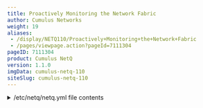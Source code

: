 ```yaml
---
title: Proactively Monitoring the Network Fabric
author: Cumulus Networks
weight: 19
aliases:
 - /display/NETQ110/Proactively+Monitoring+the+Network+Fabric
 - /pages/viewpage.action?pageId=7111304
pageID: 7111304
product: Cumulus NetQ
version: 1.1.0
imgData: cumulus-netq-110
siteSlug: cumulus-netq-110
---
```

<details>

NetQ continually and algorithmically checks for various network events
(see below) and sends real-time alerts via *NetQ Notifier* to notify
users that a network event occurs. When alerted, you can determine
precisely where the fault occurred so you can remediate quickly.

You can create filters for how to handle notifications and you can also
ignore notifications.

## NetQ Notifier</span>

The NetQ Notifier's role within the NetQ suite of applications is to
deliver alerts to users through mediums such as Slack and syslog,
informing users of network events.

{{% imgOld 0 %}}

Notifications can be generated for the following network events:

  - Agent node state

  - Backend connections

  - Fan

  - License

  - NTP

  - OS

  - Port

  - PSU

  - Services

  - Temperature

When a notification arrives, what should you do next? Typically, you
could run `netq check` commands; see [Performing Network
Diagnostics](/version/cumulus-netq-110/Performing-Network-Diagnostics)
for more information. For a thorough example, read about troubleshooting
[MLAG node
failures](/version/cumulus-netq-110/Proactively-Monitoring-the-Network-Fabric/MLAG-Troubleshooting-with-NetQ).

### Log Message Format</span>

Messages have the following structure:

    <timestamp> <node> <service>[PID]: <level> <type>: <message>

For example:

    2017-08-28T22:43:32.794669+00:00 spine01 netq-notifier[13232]: INFO: filter#default: BGP: leaf01 peerlink-1.4094: session state changed from failed to established

### Supported Integrations</span>

NetQ supports the ability to send notifications to the following
applications:

  - **PagerDuty**: NetQ Notifier sends notifications to PagerDuty as
    PagerDuty events.  
    
    {{% imgOld 1 %}}
    
    {{%notice note%}}
    
    If NetQ generates multiple notifications, on the order of 50/second
    (which could happen when a node reboots or when one peer in an MLAG
    pair disconnects), PagerDuty does not see all these notifications.
    You may see warnings in the `netq-notifier.log` file like this:
    
        2017-09-20T20:39:48.222458+00:00 rdsq1 netq-notifier[1]: WARNING: Notifier: notifier-pagerduty: Request failed with exception: Code: 429, msg: {"status":"throttle exceeded","message":"Requests for this service are arriving too quickly.  Please retry later."}
    
    This is a known limitation in PagerDuty at this time.
    
    {{%/notice%}}

  - **Slack**: NetQ Notifier sends notifications to Slack as incoming
    webhooks for a Slack channel you configure. For example:
    
    {{% imgOld 2 %}}

  - **rsyslog:** Using `rsyslog`, NetQ Notifier sends alerts and events
    to the `/var/log/netq-notifier.log` file by default, but
    notifications can also be sent to ELK/Logstash or Splunk.
    
    {{% imgOld 3 %}}

  - **Splunk**: NetQ integrates with Splunk using `rsyslog`, a standard
    mechanism to capture log files in Linux. Splunk provides plugins to
    handle `rsyslog` inputs.
    
    {{% imgOld 4 %}}

  - **ELK/Logstash**: NetQ integrates with ELK/Logstash using `rsyslog`.
    ELK also provides plugins to handle `rsyslog` inputs.
    
    {{% imgOld 5 %}}

### Configuring an Integration</span>

You need to define to which applications NetQ sends notifications. By
default, NetQ sends notifications only to `syslog`.

To configure PagerDuty or Slack, you need to edit the
`/etc/cts/netq/netq.yml` configuration file.

    cumulus@switch:~$ sudo nano /etc/cts/netq/netq.yml
     
    ...
     
    ## a) Filter notifications to integrations (Slack or PD) based on Severity,
    ## i.e., WARNING to PD, INFO to Slack
    # notifier-integrations:
    # - name: notifier-slack-channel-1
    #   type: slack
    #   webhook: "https://<slack-webhook1"
    #   severity: INFO  <==== Set the severity type here
    #   tag: "@slack-tag1"
    # - name: notifier-pagerduty
    #   type: pagerduty
    #   severity: WARNING <==== Set the severity type here
    #   api_access_key: "<API Key>"
    #   api_integration_key: "<API Integration Key>"
    #
     
    ...

You need to do some extra steps to be able to export NetQ data to
[ELK](#src-7111304_ProactivelyMonitoringtheNetworkFabric-elk) or
[Splunk](#src-7111304_ProactivelyMonitoringtheNetworkFabric-splunk) (see
below).

After you modify the NetQ configuration, you must restart the
`netq-notifier` service on the telemetry server:

    cumulus@switch:~$ sudo systemctl restart netq-notifier.service

### Filtering Notifications</span>

By default, NetQ sends all notifications in response to network events.
You can filter this according to your needs.

A filter has three components, a *rule*, an *action* and *output*:

  - **Rule**: A set of conditions against which an incoming event is
    matched. If an incoming event matches the rule, the event
    information is passed to the action. The rule is a dictionary of
    key-value pairs, where the "key" is an item associated with the
    event and "value" is the value of that item. For example:  
    rule:  
    hostname: leaf01  
    ifname: swp1  
      
    If the default rule is not specified or if it is empty, a match
    always results. You can make NetQ Notifier continue matching filters
    even if a match is found, by adding *terminate\_on\_match: False* to
    the filter. Values specified in the rule are matched with those
    received in a event using [Python regular
    expressions](https://docs.python.org/2/library/re.html). NetQ also
    matches for message severity and sends a notification only if the
    event is above the given severity. Message severity levels are:
    INFO, WARNING, ERROR and CRITICAL in ascending order.

  - **Action**: The action to perform if the rule matches. The action
    takes the event provided by the rule stage and generates a message
    dictionary with a message and its severity. Multiple actions can be
    prescribed in the action list. An action is typically a Python
    function that is provided with NetQ or you can write a custom one
    yourself. If no action is provided, NetQ defaults to a generic
    handler that looks at the event, and based on that event runs the
    relevant notification function.

  - **Output**: The integrations that will receive the notification. The
    output contains the message and severity. If the output is *None*
    the notification is not sent to any integration, including `syslog`.
    If the output is empty, the message is sent only to `syslog`.
    Otherwise, the notification is sent to the list of integrations
    specified in the output list as well as to `syslog`. If ALL is
    specified, the notification is sent to all integrations.

For example, to send BGP session state notifications to particular Slack
channel, in this case, *slack-channel-BGP*, do the following:

    cumulus@switch:~$ sudo nano /etc/cts/netq/netq.yml
     
    ...
     
    ## e) Send BGP Session state notifications to particular slack channel
    ## (slack-channel-BGP), rest to another one (slack-channel-catchall)
    # notifier-filters:
    # - name: BGP slack channel
    # rule:
    # type: BgpSession
    # output:
    # - slack-channel-BGP
     
     
    ...

To drop notifications, set the output to None for the given rule in the
`/etc/cts/netq/netq.yml` file. For example, you can drop all
notifications from leaf01 by configuring the following:

    cumulus@switch:~$ sudo nano /etc/cts/netq/netq.yml
     
    ...
     
    ## b) Drop all notifications coming from a switch/host say, leaf01
    # notifier-filters:
    # - name: leaf01 drop
    #   rule:
    #     hostname: leaf01
    #   output:
    #     - None
    # - name: default
    #   rule:
    #   output:
    #     - ALL
     
    ...

### Example netq.yml File</span>

<summary>/etc/netq/netq.yml file contents </summary>

    cumulus@switch:~$ cat /etc/cts/netq/netq.yml
    ## Netq configuration File.
    ## Configuration is also read from files in /etc/netq/config.d/ and have
    ## precedence over config in /etc/cts/netq/netq.yml.
    ## ----- Common configurations -----
    ## Backend Configuration for all netq agents and apps on this host.
    ##
    backend:
      server: 10.0.0.165
    #  port: 6379
    ## ----- netq-agent configurations -----
    ## Netq Agent Configuration
    ##
    ## log_level: Could be debug, info, warning or error. Default is info.
    ##
    #netq-agent:
    #  log_level: info
    ## Docker Agent Configuration
    ##
    ## docker_enable: Enable Docker monitoring. Default is True.
    ## docker_poll_period: Docker poll period in secs. Default is 15 secs.
    ##
    #docker:
    #  enable: true
    #  poll_period: 15
    ## ----- netq configurations -----
    ## Netq configuration
    ##
    ## log_level: Could be debug, info, warning or error. Default is info.
    ##
    #netqd:
    #  log_level: info
    ## ----- netq-notifier configurations -----
    ## Netq Notifier Configuration
    ##
    ## log_level: Could be debug, info, warning or error. Default is info.
    ##
    # netq-notifier:
    #  log_level: debug
    ## NetQ Notifier Filter Configuration
    ##
    ## NetQ Notifier sends notifications to integrations(syslog, slack or pagerduty)
    ## based on the events that are happening across the network.
    ## Notifications are generated based on the filters that have been specified in
    ## "notifier-filters".  NetQ Agents generate an event when something interesting
    ## happens on the host (switch or server) its running on. The Notifier is always
    ## listening for these events and once it receives an event, it makes it go
    ## through a set of filters.
    ##
    ## A filter has 3 stages:
    ## a) Rule: Defines a set of conditions against which an incoming event is
    ## matched. Input to this stage is an incoming event and the event is sent to
    ## the next stage if there is a match. If there is a match, the event
    ## information is passed to the action stage. The rule is a dictionary of
    ## key-value pairs, where the "key" is an item associated with the event and
    ## "value" is the value of that item,
    ## e.g. type: Link
    ##      hostname: leaf-01
    ##      ifname: swp1
    ## The Default rule, if none is specified or if it is empty, is to always assume
    ## a match.
    ## Notifier-filter rules are matched sequentially and we stop only when a match
    ## is found. You can make the notifier continue matching filters even if a match
    ## is found, by adding "terminate_on_match: False" to the filter.Values
    ## specified in the rule are matched with those received in a event using python
    ## regular expressions  https://docs.python.org/2/library/re.html
    ## We can also match for message severity and print messages only if it is above
    ## the given severity. Message severity levels are: INFO, WARNING, ERROR and
    ## CRITICAL in ascending order.
    ##
    ## b) Action: action to perform if the "rule" is matched.  The action stage
    ## take the event provided by the "rule" stage and generates a message
    ## dictionary with a message and its severity. Multiple actions can be
    ## prescribed in the "action" list. "action" is typically a python function that
    ## is provided with the tool or a custom one written by the user. If no action
    ## is provided, we default to a generic handler which looks at the event and
    ## based on the event runs the relevant notification function.
    ##
    ## c) output: This stage takes the message dictionary provided by the action
    ## stage and sends the message and severity to the right integration to display
    ## the message. If the output is None the message is not sent to any integration
    ## or syslog. If output is empty, the message is sent only to syslog. Else the
    ## message is sent to the list of integrations specified in the output list and
    ## syslog. If ALL is specified, the message is sent to all integrations.
    ## Integrations are defined in notifier-integrations.
    ##
    ## The config file comes with the following default filter:
    ##
    ## notifier-filters:
    ## - name: default
    ##   rule:
    ##   output:
    ##     - ALL
    ##
    ## which is an empty rule, empty action and output to all. This defaults to
    ## match all rules and then perform the default action which is to run the
    ## generic handler mentioned in the action stage above.
    ##
    ## NetQ Integration Configuration
    ##
    ## The integrations refer to the external tool where you would like to receive
    ## the notification. An integration is added as a list element to
    ## "notifier-integrations". Each integration must have a "name" and "type".
    ## Severity is optional and lets you send messages above that level to the
    ## integration. Allowed values are: INFO, WARNING, ERROR, CRITICAL in increasing
    ## order. Currently allowed "type" are "slack" and "pagerduty". You can define
    ## multiple slack or PD integrations.
    ##
    ##For Slack integration, along with a name and "type: slack", you also need to
    ## also provide the Incoming Webhook of the channel. The webhook URL for your
    ## channel can be found or created in Slack at:
    ##   Apps -> Custom Integrations -> Incoming Webhooks.
    ## Tags are optional and are strings that are attached to the end of th
    ## notification message.
    ## E.g.
    # notifier-integrations:
    # - name: notifier-slack-channel-1
    #   type: slack
    #   webhook: "https://<slack-webhook1>"
    #   severity: INFO,
    #   tag: "@slack-tag1"
    ##
    ## For pagerDuty, along with name and "type: pagerduty", you also need to
    ## provide the "api_access_key" and "api_integration_key" from Pagerduty.
    ## A unique API Access Key which can be created on your PagerDuty website at:
    ## Configuration -> API Access -> Create New API Key
    ## An 'Integration Key' can be created/found on your PagerDuty website at:
    ## Configuration -> Services -> Add New Service -> New Integration ->
    ##   Select Integration Type as 'Use our API directly: Events API v2'.
    ## E.g. pagerduty integration along with slack
    # notifier-integrations:
    # - name: notifier-slack-channel-1
    #   type: slack
    #   webhook: "https://<slack-webhook1>"
    #   severity: INFO
    #   tag: "@slack-tag1"
    # - name: notifier-pagerduty
    #   type: pagerduty
    #   severity: WARNING
    #   api_access_key: <API Key>
    #   api_integration_key: <API Integration Key>
    ##
    ## Customizing Notifications
    ## Here are some examples on how to customize your notifications:
    ##
    ## a) Filter notifications to integrations (Slack or PD) based on Severity,
    ## i.e., WARNING to PD, INFO to Slack
    # notifier-integrations:
    # - name: notifier-slack-channel-1
    #   type: slack
    #   webhook: "https://<slack-webhook1"
    #   severity: INFO  <==== Set the severity type here
    #   tag: "@slack-tag1"
    # - name: notifier-pagerduty
    #   type: pagerduty
    #   severity: WARNING <==== Set the severity type here
    #   api_access_key: "<API Key>"
    #   api_integration_key: "<API Integration Key>"
    #
    ##
    ## b) Drop all notifications coming from a switch/host say, leaf-01
    # notifier-filters:
    # - name: leaf-01 drop
    #   rule:
    #     hostname: leaf-01
    #   output:
    #     - None
    # - name: default
    #   rule:
    #   output:
    #     - ALL
    ##
    ## c) Drop all notifications coming from switches whose name starts with leaf
    # notifier-filters:
    # - name: leaf drop
    #   rule:
    #     hostname: "leaf-.*"
    #   output:
    #     - None
    # - name: default
    #   rule:
    #   output:
    #     - ALL
    ##
    ## d) Drop all notifications coming from a particular link, e.g. leaf-01 swp1
    # notifier-filters:
    # - name: leaf-01 swp1 drop
    #   rule:
    #     type: Link
    #     hostname: leaf-01
    #     ifname: swp1
    #   output:
    #     - None
    # - name: default
    #   rule:
    #   output:
    #    - ALL
    ##
    ## e) Send BGP Session state notifications to particular slack channel
    ## (slack-channel-BGP), rest to another one (slack-channel-catchall)
    # notifier-filters:
    # - name: BGP slack channel
    #   rule:
    #     type: BgpSession
    #   output:
    #     - slack-channel-BGP
    # - name: default
    #   rule:
    #   output:
    #     - slack-channel-catchall
    ##
    ## f) Send BgpSession notifications based on severity to different slack channels
    # notifier-filters:
    # - name: BGP severity slack channel
    #   rule:
    #     type: BgpSession
    #     severity: WARNING
    #   output:
    #     - slack-channel-BGP-info
    # - name: default
    #   rule:
    #   output:
    #     - slack-channel-catchall
    ##
    ## g) Drop all temperature related alerts
    # notifier-filters:
    # - name: temp drop
    #   rule:
    #     type: Temp
    #   output:
    #     - None
    # - name: default
    #   rule:
    #   output:
    #     - ALL
    notifier-filters:
      - name: default
        rule:
        output:
          - ALL

### <span id="src-7111304_ProactivelyMonitoringtheNetworkFabric-elk" class="confluence-anchor-link"></span>Exporting to ELK</span>

To export NetQ Notifier data to ELK via Logstash, on the host running
the NetQ Telemetry Server and NetQ Notifier, configure the notifier to
send the logs to a Logstash instance. In the following example, Logstash
is on a host with the IP address 192.168.50.30, using port 51414:

    # rsyslog - logstash configuration 
    sed -i '/$netq_notifier_log/a if $programname == "netq-notifier" then @@192.168.50.30:51414' /etc/rsyslog.d\
    /50-netq-notifier.conf

Then restart `rsyslog`:

    root@ts_host:~# systemctl restart rsyslog

On the server running Logstash, create a file in `/etc/logstash/conf.d/`
called `notifier_logstash.conf`, and paste in the following text, using
the IP address and port you specified earlier:

    root@ts_host:~# vi /etc/logstash/conf.d/notifier_logstash.conf
     
    input {
        syslog {
            type => syslog
            port => 51414                                                                
        }
    }
    output {
        file {
            path => "/tmp/logstash_notifier.log"                                                                                  
        }
    }

Then restart Logstash:

    root@logstash_host:~# systemctl restart logstash

NetQ Notifier logs now appear in `/tmp/logstash_notifier.log` on the
Logstash host.

### <span id="src-7111304_ProactivelyMonitoringtheNetworkFabric-splunk" class="confluence-anchor-link"></span>Exporting to Splunk</span>

To export NetQ Notifier data to Splunk, on the host running the NetQ
Telemetry Server and NetQ Notifier, configure the notifier to send the
logs to Splunk. In the following example, Splunk is on a host with the
IP address 192.168.50.30, using port 51414:

    # rsyslog - splunk configuration 
    sed -i '/$netq_notifier_log/a if $programname == "netq-notifier " then @@192.168.50.30:51415' /etc/rsyslog.d\
    /50-netq-notifier.conf

Then restart `rsyslog`:

    root@ts_host:~# systemctl restart rsyslog

To configure Splunk, do the following:

1.  In Splunk in a browser, choose **Add Data** \> **monitor** \>
    **TCP** \> **Port**, and set it to *51415*.

2.  Click **Next**, then choose **Source Type (syslog)** \> **Review**
    \> **Done**.

NetQ Notifier messages now appear in Splunk.

### Precisely Locating an Issue on the Network</span>

NetQ helps you locate exactly where you have an issue on your network.
Use `netq check` or `netq trace` to locate a fault, then run `netq show
changes` to see what could have caused it.

For example, checking the state of the VLANs on your network, you can
see where some nodes have mismatched VLANs with their peers:

<table>
<colgroup>
<col style="width: 100%" />
</colgroup>
<tbody>
<tr class="odd">
<td><p><code>cumulus@leaf01:~$ netq check vlan </code><br />
<code>Checked Nodes: 25, Checked Links: 775, Failed Nodes: 3, Failed Links: 6 Vlan and/or PVID mismatch found on following links </code><br />
<code>Hostname Interface Vlans Peer Peer Interface Peer Vlans Error</code><br />
<code>-------- ----------- ----------------- ------- ---------------- ----------------- -----------------</code><br />
<code>server01 torbond1 103-106,1000-1005 leaf02 hostbond2 101-106,1000-1005 VLAN set Mismatch</code><br />
<code>server01 torbond1 103-106,1000-1005 leaf01 hostbond2 101-106,1000-1005 VLAN set Mismatch</code><br />
<code>server02 torbond1 102-106,1000-1005 leaf02 hostbond3 101-106,1000-1005 VLAN set Mismatch</code><br />
<code>server02 torbond1 102-106,1000-1005 leaf01 hostbond3 101-106,1000-1005 VLAN set Mismatch</code><br />
<code>server03 torbond1 102-106,1000-1005 leaf04 hostbond2 101-106,1000-1005 VLAN set Mismatch</code><br />
<code>server03 torbond1 102-106,1000-1005 leaf03 hostbond2 101-106,1000-1005 VLAN set Mismatch</code></p></td>
</tr>
</tbody>
</table>

### <span id="src-7111304_ProactivelyMonitoringtheNetworkFabric-ntp" class="confluence-anchor-link"></span>Detecting Out of Sync Nodes</span>

NetQ 1.1 has added commands to assist in determining if any nodes are
out of sync. Use `netq check ntp` to determine if any nodes are out of
sync, and `netq show services ntp` and `netq show ntp` to review the
records:

    cumulus@switch:~$ netq check ntp
    Total Nodes: 18, Checked Nodes: 18, Rotten Nodes: 7, Unknown Nodes: 0, failed NTP Nodes: 8
    Hostname        NTP Sync    Connect Time
    --------------  ----------  -------------------
    act-5712-12     Rotten      2017-09-01 09:15:30
    act-6712-06     Rotten      2017-09-01 09:16:02
    act-7712-04     Rotten      2017-09-01 09:16:05
    cel-smallxp-13  no          2017-08-26 01:15:00
    dell-s4000-10   Rotten      2017-09-01 09:14:53
    dell-s6000-22   Rotten      2017-09-01 09:15:29
    mlx-2410-02     Rotten      2017-09-01 09:16:23
    qct-ly8-04      Rotten      2017-09-01 09:14:56

    cumulus@switch:~$ netq show services ntp
    Matching services records are:
    Node             Service      PID  VRF      Enabled    Active    Monitored    Status    Up Time    Last Changed
    ---------------  ---------  -----  -------  ---------  --------  -----------  --------  ---------  --------------
    leaf01           ntp          913  default  yes        yes       no           ok        2h ago     2h ago
    leaf02           ntp          911  default  yes        yes       no           ok        2h ago     2h ago
    leaf03           ntp          909  default  yes        yes       no           ok        2h ago     2h ago
    leaf04           ntp          910  default  yes        yes       no           ok        2h ago     2h ago
    oob-mgmt-server  ntp          729  default  yes        yes       no           ok        2h ago     2h ago
    spine01          ntp          909  default  yes        yes       no           ok        2h ago     2h ago
    spine02          ntp          909  default  yes        yes       no           ok        2h ago     2h ago

    cumulus@switch:~$ netq show ntp
    Hostname        NTP Sync    Current Server    Stratum
    --------------  ----------  ----------------  ---------
    act-5712-12     -           -                 -
    act-6712-06     -           -                 -
    act-7712-04     -           -                 -
    cel-bs01-fc1    yes         chimera.buffero   2
    cel-bs01-fc2    yes         104.156.99.226    2
    cel-bs01-fc4    yes         104.156.99.226    2
    cel-bs01-lc101  yes         chimera.buffero   2
    cel-bs01-lc102  yes         secure.visionne   2
    cel-bs01-lc201  yes         chimera.buffero   2
    cel-bs01-lc202  yes         secure.visionne   2
    cel-bs01-lc301  yes         chimera.buffero   2
    cel-bs01-lc401  yes         104.156.99.226    2
    cel-bs01-lc402  yes         chimera.buffero   2
    cel-smallxp-13  no          -                 16
    dell-s4000-10   -           -                 -
    dell-s6000-22   -           -                 -
    mlx-2410-02     -           -                 -
    qct-ly8-04      -           -                 -
    {code}

{{%notice warning%}}

These commands require `systemd` in order to run correctly.

{{%/notice%}}

## Extending NetQ with Custom Services Using curl</span>

You can extend NetQ to monitor parameters beyond what it monitors by
default. For example, you can create a service that runs a series of
pings to a known host or between two known hosts to ensure that
connectivity is valid. Or you can create a service that curls a URL and
sends the output to `/dev/null`. This method works with the [NetQ time
machine](Performing-Network-Diagnostics.html#src-7111314_PerformingNetworkDiagnostics-time_machine)
capability regarding `netq show services`.

1.  As the sudo user on a node running the NetQ agent, edit the
    `/etc/netq/config.d/netq-agent-commands.yml` file.

2.  Create the custom service. In the example below, the new service is
    called *web*. You need to specify:
    
      - The *period* in seconds.
    
      - The *key* that identifies the name of the service.
    
      - The command will *run* always. If you do not specify *always*
        here, you must enable the service manually using `systemctl`.
    
      - The *command* to run. In this case we are using `curl` to ping a
        web server.
    
    <!-- end list -->
    
        cumulus@leaf01:~$ sudo vi /etc/netq/config.d/netq-agent-commands.yml 
         
        user-commands:
          - service: 'misc'
            commands:
              - period: "60"
                key: "config-interfaces"
                command: "/bin/cat /etc/network/interfaces"
              - period: "60"
                key: "config-ntp"
                command: "/bin/cat /etc/ntp.conf"
          - service: "zebra"
            commands:
              - period: "60"
                key: "config-quagga"
                command: ["/usr/bin/vtysh", "-c", "show running-config"]
         
          - service: "web"
            commands:
              - period: "60"
                key: "webping"
                run: "always"
                command: ['/usr/bin/curl https://cumulusnetworks.com/ -o /dev/null']

3.  After you save and close the file, restart the NetQ agent:
    
        cumulus@leaf01:~$ netq config agent restart

4.  You can verify the command is running by checking the
    `/var/run/netq-agent-running.json` file:
    
        cumulus@leaf01:~$ cat /var/run/netq-agent-running.json
        {"commands": [{"service": "smond", "always": false, "period": 30, "callback": {}, "command": "/usr/sbin/smonctl -j", "key": "smonctl-json"}, {"service": "misc", "always": false, "period": 30, "callback": {}, "command": "/usr/sbin/switchd -lic", "key": "cl-license"}, {"service": "misc", "always": false, "period": 30, "callback": {}, "command": null, "key": "ports"}, {"service": "misc", "always": false, "period": 60, "callback": null, "command": "/bin/cat /etc/network/interfaces", "key": "config-interfaces"}, {"service": "misc", "always": false, "period": 60, "callback": null, "command": "/bin/cat /etc/ntp.conf", "key": "config-ntp"}, {"service": "lldpd", "always": false, "period": 30, "callback": {}, "command": "/usr/sbin/lldpctl -f json", "key": "lldp-neighbor-json"}, {"service": "mstpd", "always": false, "period": 15, "callback": {}, "command": "/sbin/mstpctl showall json", "key": "mstpctl-bridge-json"}], "backend": {"server": "10.0.0.165"}}

5.  And you can see the service is running on the host when you run
    `netq show services`:
    
        cumulus@leaf01:~$ netq show services web

## Exporting NetQ Data</span>

Data from the NetQ Telemetry Server can be exported in a number of ways.
First, you can use the `json` option to output check and show commands
to JSON format for parsing in other applications.

For example, you can check the state of BGP on your network with `netq
check bgp`:

    cumulus@leaf01:~$ netq check bgp 
    Total Nodes: 25, Failed Nodes: 2, Total Sessions: 228 , Failed Sessions: 2,
    Node       Peer Name  Peer Hostname Reason       Time 
    ---------- ---------- ------------- ------------ ------- 
    exit01     swp6.2     spine01       Rotten Agent 15h ago 
    spine01    swp3.2     exit01        Idle         15h ago

When you show the output in JSON format, this same command looks like
this:

    cumulus@leaf01:~$ netq check bgp json 
    {
        "failedNodes": [
            {
                "node": "exit-1", 
                "reason": "Idle", 
                "peerId": "firewall-1", 
                "neighbor": "swp6.2", 
                "time": "15h ago"
            }, 
            {
                "node": "firewall-1", 
                "reason": "Idle", 
                "peerId": "exit-1", 
                "neighbor": "swp3.2", 
                "time": "15h ago"
            }
        ], 
        "summary": {
            "checkedNodeCount": 25, 
            "failedSessionCount": 2, 
            "failedNodeCount": 2, 
            "totalSessionCount": 228
        }
    }


</details>
